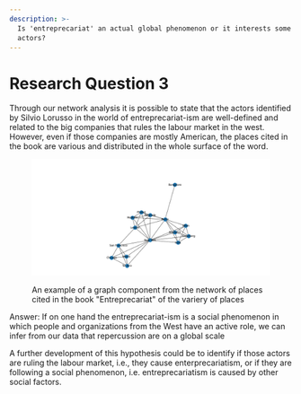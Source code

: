 ```yaml
---
description: >-
  Is 'entreprecariat' an actual global phenomenon or it interests some specific
  actors?
---
```


# Research Question 3

Through our network analysis it is possible to state that the actors identified by Silvio Lorusso in the world of entreprecariat-ism are well-defined and related to the big companies that rules the labour market in the west. However, even if those companies are mostly American, the places cited in the book are various and distributed in the whole surface of the word.

<figure><img src="../.gitbook/assets/Figure_1_places.png" alt=""><figcaption><p>An example of a graph component from the network of places cited in the book "Entreprecariat" of the variery of places</p></figcaption></figure>

Answer: If on one hand the entreprecariat-ism is a social phenomenon in which people and organizations from the West have an active role, we can infer from our data that repercussion are on a global scale

A further development of this hypothesis could be to identify if those actors are ruling the labour market, i.e., they cause enterprecariatism, or if they are following a social phenomenon, i.e. entreprecariatism is caused by other social factors.
